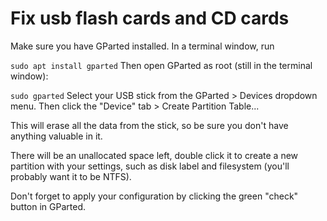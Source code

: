 # Fix usb flash cards and CD cards

Make sure you have GParted installed. In a terminal window, run

`sudo apt install gparted`
Then open GParted as root (still in the terminal window):

`sudo gparted`
Select your USB stick from the GParted > Devices dropdown menu. Then click the "Device" tab > Create Partition Table...

This will erase all the data from the stick, so be sure you don't have anything valuable in it.

There will be an unallocated space left, double click it to create a new partition with your settings, such as disk label and filesystem (you'll probably want it to be NTFS).

Don't forget to apply your configuration by clicking the green "check" button in GParted.
